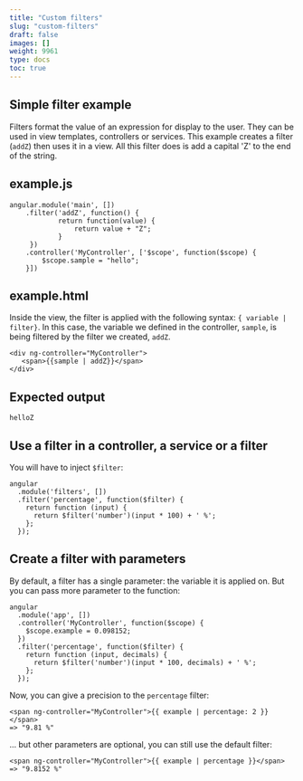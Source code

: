 ```yaml
---
title: "Custom filters"
slug: "custom-filters"
draft: false
images: []
weight: 9961
type: docs
toc: true
---
```


## Simple filter example
Filters format the value of an expression for display to the user. They can be used in view templates, controllers or services. This example creates a filter (`addZ`) then uses it in a view.  All this filter does is add a capital 'Z' to the end of the string.

## example.js
       
    angular.module('main', [])
        .filter('addZ', function() {
                return function(value) {
                    return value + "Z";
                }
         })
        .controller('MyController', ['$scope', function($scope) {
            $scope.sample = "hello";
        }])

## example.html

Inside the view, the filter is applied with the following syntax: `{ variable | filter}`.  In this case, the variable we defined in the controller, `sample`, is being filtered by the filter we created, `addZ`.

    <div ng-controller="MyController">
       <span>{{sample | addZ}}</span>
    </div>

## Expected output

    helloZ

## Use a filter in a controller, a service or a filter
You will have to inject `$filter`:
 
```
angular
  .module('filters', [])
  .filter('percentage', function($filter) {
    return function (input) {
      return $filter('number')(input * 100) + ' %';
    };
  });
```


## Create a filter with parameters
By default, a filter has a single parameter: the variable it is applied on. But you can pass more parameter to the function:

```
angular
  .module('app', [])
  .controller('MyController', function($scope) {
    $scope.example = 0.098152;
  })
  .filter('percentage', function($filter) {
    return function (input, decimals) {
      return $filter('number')(input * 100, decimals) + ' %';
    };
  });
```

Now, you can give a precision to the `percentage` filter:

```
<span ng-controller="MyController">{{ example | percentage: 2 }}</span>
=> "9.81 %"
```

... but other parameters are optional, you can still use the default filter:

```
<span ng-controller="MyController">{{ example | percentage }}</span>
=> "9.8152 %"
```


